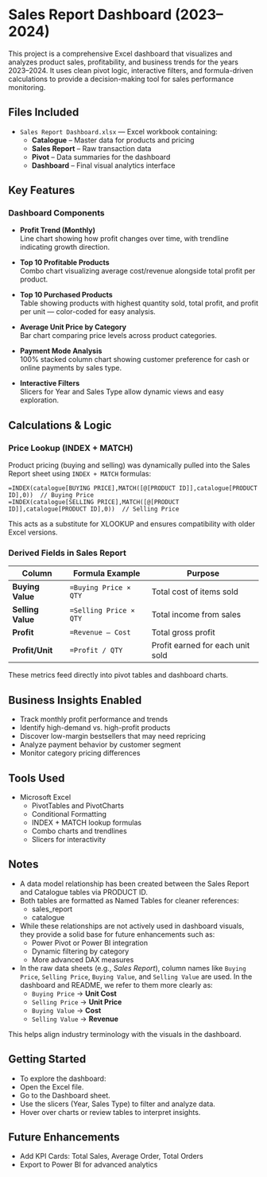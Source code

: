 # Sales Report Dashboard (2023–2024)

This project is a comprehensive Excel dashboard that visualizes and analyzes product sales, profitability, and business trends for the years 2023–2024. It uses clean pivot logic, interactive filters, and formula-driven calculations to provide a decision-making tool for sales performance monitoring.

## Files Included

- `Sales Report Dashboard.xlsx` — Excel workbook containing:
  - **Catalogue** – Master data for products and pricing
  - **Sales Report** – Raw transaction data
  - **Pivot** – Data summaries for the dashboard
  - **Dashboard** – Final visual analytics interface

## Key Features

### Dashboard Components

- **Profit Trend (Monthly)**  
  Line chart showing how profit changes over time, with trendline indicating growth direction.

- **Top 10 Profitable Products**  
  Combo chart visualizing average cost/revenue alongside total profit per product.

- **Top 10 Purchased Products**  
  Table showing products with highest quantity sold, total profit, and profit per unit — color-coded for easy analysis.

- **Average Unit Price by Category**  
  Bar chart comparing price levels across product categories.

- **Payment Mode Analysis**  
  100% stacked column chart showing customer preference for cash or online payments by sales type.

- **Interactive Filters**  
  Slicers for Year and Sales Type allow dynamic views and easy exploration.

## Calculations & Logic

### Price Lookup (INDEX + MATCH)

Product pricing (buying and selling) was dynamically pulled into the Sales Report sheet using `INDEX + MATCH` formulas:

```excel
=INDEX(catalogue[BUYING PRICE],MATCH([@[PRODUCT ID]],catalogue[PRODUCT ID],0))  // Buying Price
=INDEX(catalogue[SELLING PRICE],MATCH([@[PRODUCT ID]],catalogue[PRODUCT ID],0))  // Selling Price
```

This acts as a substitute for XLOOKUP and ensures compatibility with older Excel versions.

### Derived Fields in Sales Report

| Column            | Formula Example                             | Purpose                                 |
|-------------------|---------------------------------------------|-----------------------------------------|
| **Buying Value**  | `=Buying Price × QTY`                       | Total cost of items sold                |
| **Selling Value** | `=Selling Price × QTY`                      | Total income from sales                 |
| **Profit**        | `=Revenue – Cost`                           | Total gross profit                      |
| **Profit/Unit**   | `=Profit / QTY`                             | Profit earned for each unit sold        |

These metrics feed directly into pivot tables and dashboard charts.

## Business Insights Enabled
- Track monthly profit performance and trends
- Identify high-demand vs. high-profit products
- Discover low-margin bestsellers that may need repricing
- Analyze payment behavior by customer segment
- Monitor category pricing differences

## Tools Used
- Microsoft Excel 
  - PivotTables and PivotCharts
  - Conditional Formatting
  - INDEX + MATCH lookup formulas
  - Combo charts and trendlines
  - Slicers for interactivity

## Notes
- A data model relationship has been created between the Sales Report and Catalogue tables via PRODUCT ID.
- Both tables are formatted as Named Tables for cleaner references:
  - sales_report
  - catalogue
- While these relationships are not actively used in dashboard visuals, they provide a solid base for future enhancements such as:
  - Power Pivot or Power BI integration
  - Dynamic filtering by category
  - More advanced DAX measures
- In the raw data sheets (e.g., *Sales Report*), column names like `Buying Price`, `Selling Price`, `Buying Value`, and `Selling Value` are used. In the dashboard and README, we refer to them more clearly as:
  - `Buying Price` → **Unit Cost**
  - `Selling Price` → **Unit Price**
  - `Buying Value` → **Cost**
  - `Selling Value` → **Revenue**

This helps align industry terminology with the visuals in the dashboard.


## Getting Started
- To explore the dashboard:
- Open the Excel file.
- Go to the Dashboard sheet.
- Use the slicers (Year, Sales Type) to filter and analyze data.
- Hover over charts or review tables to interpret insights.

## Future Enhancements
- Add KPI Cards: Total Sales, Average Order, Total Orders
- Export to Power BI for advanced analytics



